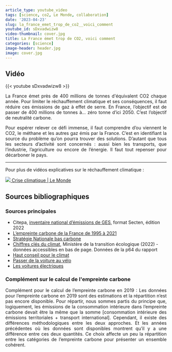 ```yaml
---
article_type: youtube_video
tags: [science, co2, Le Monde, collaboration]
date: '2023-04-23'
slug: la_france_emet_trop_de_co2__voici_comment
youtube_id: sDxvadwizw8
video-thumbnail: cover.jpg
title: La France émet trop de CO2, voici comment
categories: [science]
image-header: header.jpg
image: cover.jpg
---
```


## Vidéo

{{< youtube sDxvadwizw8 >}}

<div style="text-align: justify"> La France émet près de 400 millions de tonnes d'équivalent CO2 chaque
année. Pour limiter le réchauffement climatique et ses conséquences, il
faut réduire ces émissions de gaz à effet de serre. En France, l’objectif
est de passer de 400 millions de tonnes à… zéro tonne d’ici 2050. C’est
l’objectif de neutralité carbone.

Pour espérer relever ce défi immense, il faut comprendre d’ou viennent le
CO2, le méthane et les autres gaz émis par la France. C’est en
identifiant la source du problème qu’on pourra trouver des solutions.
D’autant que tous les secteurs d’activité sont concernés : aussi bien les
transports, que l’industrie, l’agriculture ou encore de l’énergie. Il
faut tout repenser pour décarboner le pays. </div>


<hr>

Pour plus de vidéos explicatives sur le réchauffement climatique
: 

[![](https://www.gstatic.com/youtube/img/watch/yt_favicon.png) Crise climatique | Le Monde](/playlist?list=PLFuK0VAIne9KAIAve0OpyKXjsuynLDRR-)

## Sources bibliographiques

### Sources principales

- Citepa, [inventaire national d’émissions de
GES](https://www.citepa.org/wp-content/uploads/Citepa_Rapport-Secten-2022_Rapport-complet_v1.8.pdf),
format Secten, édition 2022
- [L’empreinte carbone de la France de 1995 à
2021](https://www.statistiques.developpement-durable.gouv.fr/lempreinte-carbone-de-la-france-de-1995-2021)
- [Stratégie Nationale bas
carbone](https://www.ecologie.gouv.fr/strategie-nationale-bas-carbone-snbc)
- [Chiffres clés du
climat](https://www.statistiques.developpement-durable.gouv.fr/chiffres-cles-du-climat-france-europe-et-monde-edition-decembre-2022),
Ministère de la transition écologique (2022) - données accessibles en bas de
page. Données de la p64 du rapport
- [Haut conseil pour le
climat](https://www.hautconseilclimat.fr/wp-content/uploads/2020/10/hcc_rapport_maitriser-lempreinte-carbone-de-la-france-1.pdf)
- [Passer de la voiture au
vélo](https://www.linkedin.com/feed/update/urn:li:activity:6996049503321493504/)
- [Les voitures
électriques](https://climate.ec.europa.eu/system/files/2020-09/2020_study_main_report_en.pdf)

### Complément sur le calcul de l'empreinte carbone

<div style="text-align: justify"> Complément pour le calcul de l’empreinte carbone en 2019 : Les données pour
l’empreinte carbone en 2019 sont des estimations et la répartition n’est pas
encore disponible. Pour répartir, nous sommes partis du principe que,
logiquement, les émissions de la consommation intérieure dans l’empreinte
carbone devait être la même que la somme [consommation intérieure des
émissions territoriales + transport international]. Cependant, il existe des
différences méthodologiques entre les deux approches. Et les années précédentes
où les données sont disponibles montrent qu’il y a une différence entre ces
deux quantités. Ce choix affecte un peu la répartition entre les catégories de
l’empreinte carbone pour présenter un ensemble cohérent. </div>
